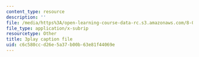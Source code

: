 ```yaml
---
content_type: resource
description: ''
file: /media/https%3A/open-learning-course-data-rc.s3.amazonaws.com/8-04-quantum-physics-i-spring-2016/c6c580ccd26e5a37b00b63e81f44069e_0USje5vTIKs.vtt
file_type: application/x-subrip
resourcetype: Other
title: 3play caption file
uid: c6c580cc-d26e-5a37-b00b-63e81f44069e
---
```

